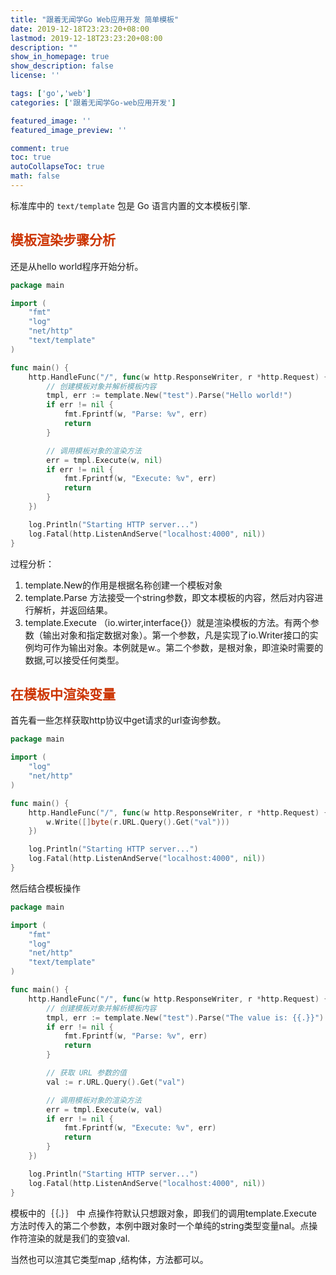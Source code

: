 ```yaml
---
title: "跟着无闻学Go Web应用开发 简单模板"
date: 2019-12-18T23:23:20+08:00
lastmod: 2019-12-18T23:23:20+08:00
description: ""
show_in_homepage: true
show_description: false
license: ''

tags: ['go','web']
categories: ['跟着无闻学Go-web应用开发']

featured_image: ''
featured_image_preview: ''

comment: true
toc: true
autoCollapseToc: true
math: false
---
```


<!--more-->

标准库中的 `text/template` 包是 Go 语言内置的文本模板引擎.

## <font color=#cc3300>模板渲染步骤分析</font>

还是从hello world程序开始分析。

```go
package main

import (
	"fmt"
	"log"
	"net/http"
	"text/template"
)

func main() {
	http.HandleFunc("/", func(w http.ResponseWriter, r *http.Request) {
		// 创建模板对象并解析模板内容
		tmpl, err := template.New("test").Parse("Hello world!")
		if err != nil {
			fmt.Fprintf(w, "Parse: %v", err)
			return
		}

		// 调用模板对象的渲染方法
		err = tmpl.Execute(w, nil)
		if err != nil {
			fmt.Fprintf(w, "Execute: %v", err)
			return
		}
	})

	log.Println("Starting HTTP server...")
	log.Fatal(http.ListenAndServe("localhost:4000", nil))
}
```

过程分析：

1. template.New的作用是根据名称创建一个模板对象
2. template.Parse 方法接受一个string参数，即文本模板的内容，然后对内容进行解析，并返回结果。
3. template.Execute （io.wirter,interface{}）就是渲染模板的方法。有两个参数（输出对象和指定数据对象）。第一个参数，凡是实现了io.Writer接口的实例均可作为输出对象。本例就是w.。第二个参数，是根对象，即渲染时需要的数据,可以接受任何类型。

##  <font color=#cc3300>在模板中渲染变量</font>

首先看一些怎样获取http协议中get请求的url查询参数。

```go
package main

import (
	"log"
	"net/http"
)

func main() {
	http.HandleFunc("/", func(w http.ResponseWriter, r *http.Request) {
		w.Write([]byte(r.URL.Query().Get("val")))
	})

	log.Println("Starting HTTP server...")
	log.Fatal(http.ListenAndServe("localhost:4000", nil))
}
```

然后结合模板操作

```go
package main

import (
	"fmt"
	"log"
	"net/http"
	"text/template"
)

func main() {
	http.HandleFunc("/", func(w http.ResponseWriter, r *http.Request) {
		// 创建模板对象并解析模板内容
		tmpl, err := template.New("test").Parse("The value is: {{.}}")
		if err != nil {
			fmt.Fprintf(w, "Parse: %v", err)
			return
		}

		// 获取 URL 参数的值
		val := r.URL.Query().Get("val")

		// 调用模板对象的渲染方法
		err = tmpl.Execute(w, val)
		if err != nil {
			fmt.Fprintf(w, "Execute: %v", err)
			return
		}
	})

	log.Println("Starting HTTP server...")
	log.Fatal(http.ListenAndServe("localhost:4000", nil))
}
```

模板中的｛｛.｝｝ 中  点操作符默认只想跟对象，即我们的调用template.Execute方法时传入的第二个参数，本例中跟对象时一个单纯的string类型变量nal。点操作符渲染的就是我们的变狼val.

当然也可以渲其它类型map ,结构体，方法都可以。